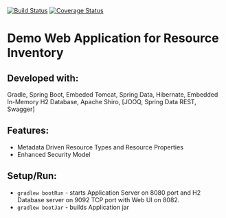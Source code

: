 [![Build Status](https://travis-ci.org/zzFluke/ResourceInventory.svg?branch=master)](https://travis-ci.org/zzFluke/ResourceInventory) [![Coverage Status](https://coveralls.io/repos/github/zzFluke/ResourceInventory/badge.svg?branch=master)](https://coveralls.io/github/zzFluke/ResourceInventory?branch=master)

# Demo Web Application for Resource Inventory

## Developed with:
Gradle, Spring Boot, Embeded Tomcat, Spring Data, Hibernate, Embedded In-Memory H2 Database, Apache Shiro, [JOOQ, Spring Data REST, Swagger]

## Features:
- Metadata Driven Resource Types and Resource Properties
- Enhanced Security Model

## Setup/Run:
- `gradlew bootRun` - starts Application Server on 8080 port and H2 Database server on 9092 TCP port with Web UI on 8082.
- `gradlew bootJar` - builds Application jar
